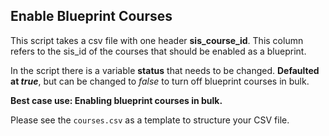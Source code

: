 Enable Blueprint Courses
---
This script takes a csv file with one header **sis_course_id**. This column refers to the sis_id of the courses that should be enabled as a blueprint.

In the script there is a variable **status** that needs to be changed. **Defaulted at *true***, but can be changed to *false* to turn off blueprint courses in bulk.

**Best case use: Enabling blueprint courses in bulk.**

Please see the `courses.csv` as a template to structure your CSV file.